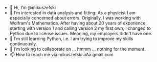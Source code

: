 - 👋 Hi, I’m @mikuszefski
- 👀 I’m interested in data analysis and fitting. As a physicist I am especially concerned about errors. 
    Originally, I was working with Wolfram's Mathematica. After having about 20 years of experience,
    starting with version 1 and calling version 2 my first own, I changed to Python due to license issues.
    Meaning, my employers didn't have one.
- 🌱 I’m still learning Python, i.e. I am trying to improve my skills continuously.
- 💞️ I’m looking to collaborate on ...  hmmm ... nothing for the moment.
- 📫 How to reach me via mikuszefski aAa gmail.com

<!---
mikuszefski/mikuszefski is a ✨ special ✨ repository because its `README.md` (this file) appears on your GitHub profile.
You can click the Preview link to take a look at your changes.
--->
